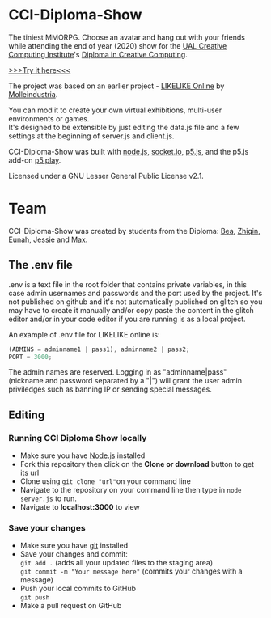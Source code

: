 # CCI-Diploma-Show

The tiniest MMORPG. Choose an avatar and hang out with your friends while attending the end of year (2020) show for the [UAL Creative Computing Institute](https://www.arts.ac.uk/creative-computing-institute)'s [Diploma in Creative Computing](https://www.arts.ac.uk/subjects/creative-computing/undergraduate/ual-creative-computing-institute-diploma).

<a href="https://cci.arts.ac.uk" target="_blank">>>>Try it here<<<</a>

The project was based on an earlier project - [LIKELIKE Online](https://github.com/molleindustria/likelike-online) by [Molleindustria](http://molleindustria.org/).

You can mod it to create your own virtual exhibitions, multi-user environments or games.  
It's designed to be extensible by just editing the data.js file and a few settings at the beginning of server.js and client.js.

CCI-Diploma-Show was built with [node.js](https://nodejs.org/), [socket.io](https://socket.io/), [p5.js](https://p5js.org/), and the p5.js add-on [p5.play](https://molleindustria.github.io/p5.play/).

Licensed under a GNU Lesser General Public License v2.1.

# Team

CCI-Diploma-Show was created by students from the Diploma: [Bea](https://github.com/bats1996), [Zhiqin](https://github.com/bettyluzhiqin), [Eunah](https://github.com/eunah-lee), [Jessie](https://github.com/jessieziyun) and [Max](https://github.com/MaximilianUAL2020).

## The .env file

.env is a text file in the root folder that contains private variables, in this case admin usernames and passwords and the port used by the project. It's not published on github and it's not automatically published on glitch so you may have to create it manually and/or copy paste the content in the glitch editor and/or in your code editor if you are running is as a local project.

An example of .env file for LIKELIKE online is:

```javascript
(ADMINS = adminname1 | pass1), adminname2 | pass2;
PORT = 3000;
```

The admin names are reserved. Logging in as "adminname|pass" (nickname and password separated by a "|") will grant the user admin priviledges such as banning IP or sending special messages.

## Editing

### Running CCI Diploma Show locally

* Make sure you have [Node.js](https://nodejs.org/en/) installed
* Fork this repository then click on the **Clone or download** button to get its url
* Clone using `git clone "url"`on your command line
* Navigate to the repository on your command line then type in `node server.js` to run.
* Navigate to **localhost:3000** to view

### Save your changes

* Make sure you have [git](https://git-scm.com/) installed
* Save your changes and commit:  
`git add .` (adds all your updated files to the staging area)  
`git commit -m "Your message here"` (commits your changes with a message)  
* Push your local commits to GitHub  
`git push`
* Make a pull request on GitHub